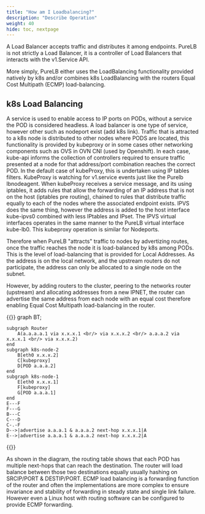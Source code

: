 ```yaml
---
title: "How am I Loadbalancing?"
description: "Describe Operation"
weight: 40
hide: toc, nextpage
---
```



A Load Balancer accepts traffic and distributes it among endpoints. PureLB is not strictly a Load Balancer, it is a controller of Load Balancers that interacts with the v1.Service API.

More simply, PureLB either uses the LoadBalancing functionality provided natively by k8s and/or combines k8s LoadBalancing with the routers Equal Cost Multipath (ECMP) load-balancing.

## k8s Load Balancing

A service is used to enable access to IP ports on PODs, without a service the POD is considered headless.  A load balancer is one type of service, however other such as nodeport exist (add k8s link).  Traffic that is attracted to a k8s node is distributed to other nodes where PODS are located, this functionality is provided by kubeproxy or in some cases other networking components such as OVS in OVN CNI (used by Openshift).  In each case, kube-api informs the collection of controllers required to ensure traffic presented at a node for that address/port combination reaches the correct POD.  In the default case of kubeProxy, this is undertaken using IP tables filters.  KubeProxy is watching for v1.service events just like the Purelb lbnodeagent.  When kubeProxy receives a service message, and its using iptables, it adds rules that allow the forwarding of an IP address that is not on the host (iptables pre routing), chained to rules that distribute traffic equally to each of the nodes where the associated endpoint exists.   IPVS does the same thing, however the address is added to the host interface kube-ipvs0 combined with less IPtables and IPset.  The IPVS virtual interfaces operates in the same manner to the PureLB virtual interface kube-lb0.  This kubeproxy operation is similar  for Nodeports.  

Therefore when PureLB "attracts" traffic to nodes by advertizing routes, once the traffic reaches the node it is load-balanced by k8s among PODs.  This is the level of load-balancing that is provided for Local Addresses.  As the address is on the local network, and the upstream routers do not participate, the address can only be allocated to a single node on the subnet.

However, by adding routers to the cluster, peering to the networks router (upstream) and allocating addresses from a new IPNET, the router can advertise the same address from each node with an equal cost therefore enabling Equal Cost Multipath load-balancing in the router.

{{<mermaid align="center">}}
graph BT;

    subgraph Router
        A(a.a.a.a.1 via x.x.x.1 <br/> via x.x.x.2 <br/> a.a.a.2 via x.x.x.1 <br/> via x.x.x.2)
    end
    subgraph k8s-node-2
        B[eth0 x.x.x.2]
        C[kubeproxy]
        D[POD a.a.a.2]
    end
    subgraph k8s-node-1
        E[eth0 x.x.x.1]
        F[kubeproxy]
        G[POD a.a.a.1]
    end
    E---F
    F---G
    B---C
    C---D
    C-.-F
    D-->|advertise a.a.a.1 & a.a.a.2 next-hop x.x.x.1|A
    E-->|advertise a.a.a.1 & a.a.a.2 next-hop x.x.x.2|A
  
{{</mermaid>}}


As shown in the diagram, the routing table shows that each POD has multiple next-hops that can
reach the destination. The router will load balance between those two destinations equally usually hashing on SRCIP/PORT & DESTIP/PORT.  ECMP load balancing is a forwarding function of the router and often the implementations are more complex to ensure invariance and stability of forwarding in steady state and single link failure.  However even a Linux host with routing software can be configured to provide ECMP forwarding.
